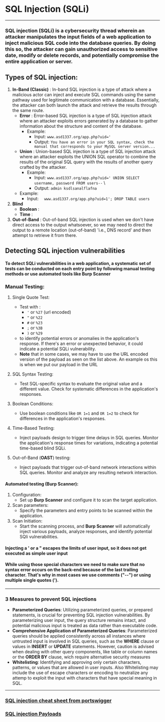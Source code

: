 # SQL Injection (SQLi)
***
### **SQL injection** (**SQLi**) is a cybersecurity thread wherein an attacker manipulates the input fields of a web application to inject malicious SQL code into the database queries. By doing this so, the attacker can gain unauthorized access to sensitive date, modify or delete records, and potentially compromise the entire application or server. 
## Types of SQL injection:
1. **In-Band (Classic)** : In-band SQL injection is a type of attack where a malicious actor can inject and execute SQL commands using the same pathway used for legitimate communication with a database. Essentially, the attacker can both launch the attack and retrieve the results through the same route. 
   * **Error** : Error-based SQL injection is a type of SQL injection attack where an attacker exploits errors generated by a database to gather information about the structure and content of the database.
     * Example:
       * Input:  `www.asd1337.org/app.php?uid='`   
       * Output: `You have an error in your SQL syntax, check the manual that corresponds to your MySQL server version...` 
   * **Union** : Union-based SQL injection is a type of SQL injection attack where an attacker exploits the UNION SQL operator to combine the results of the original SQL query with the results of another query crafted by the attacker.
     * Example: 
       * Input:  `www.asd1337.org/app.php?uid=' UNION SELECT username, password FROM users--` \  
       * Output: `admin ksdlsanalflafna`
   * Example:
       * Input: ```  www.asd1337.org/app.php?uid=1'; DROP TABLE users```
2. **Blind**
    * **Boolean** :
    * **Time** :
3. **Out-of-Band** : Out-of-band SQL injection is used when we don't have direct access to the output whatsoever, so we may need to direct the output to a remote location (out-of-band) 'i.e., DNS record' and then attempt to retrieve it from there.
## Detecting SQL injection vulnerabilities
#### To detect SQLi vulnerabilities in a web application, a systematic set of tests can be conducted on each entry point by following manual testing methods or use automated tools like Burp Scanner
### Manual Testing:
1. Single Quote Test:
   * Test with : 
     * `'`      or `%27`  (url encoded)
     * `"`      or `%22`  
     * `#`      or `%23`  
     * `;`      or `%3B`  
     * `)`      or `%29` 
   * to identify potential errors or anomalies in the application's response. If there's an error or unexpected behavior, it could indicate a potential SQLi vulnerability.
   * **Note** that in some cases, we may have to use the URL encoded version of the payload as seen on the list above. An example os this is when we put our payload in the URL
   
2. SQL Syntax Testing:
   * Test SQL-specific syntax to evaluate the original value and a different value. Check for systematic differences in the application's responses.
3. Boolean Conditions:
   * Use boolean conditions like `OR 1=1` and `OR 1=2` to check for differences in the application's responses.
4. Time-Based Testing:
   * Inject payloads design to trigger time delays in SQL queries. Monitor the application's response times for variations, indicating a potential time-based blind SQLi.
5. Out-of-Band (**OAST**) testing:
   * Inject payloads that trigger out-of-band network interactions within SQL queries. Monitor and analyze any resulting network interaction. 
#### Automated testing (Burp Scanner):
1. Configuration:
   * Set up **Burp Scanner** and configure it to scan the target application.
2. Scan parameters:
   * Specify the parameters and entry points to be scanned within the application.
3. Scan Initiation:
   * Start the scanning process, and **Burp Scanner** will automatically inject various payloads, analyze responses, and identify potential SQli vulnerabilities.

#### Injecting a ' or a " escapes the limits of user input, so it does not get executed as simple user input
#### While using those special characters we need to make sure that no syntax error occurs on the back-end because of the last trailing character. That's why in most cases we use comments ("--") or using multiple single quotes (').
***
### 3 Measures to prevent SQL injections
* **Parameterized Queries**: Utilizing parameterized queries, or prepared statements, is crucial for preventing SQL injection vulnerabilities. By parameterizing user input, the query structure remains intact, and potential malicious input is treated as data rather than executable code.
* **Comprehensive Application of Parameterized Queries**: Parameterized queries should be applied consistently across all instances where untrusted input is involved in SQL queries, such as the **WHERE** clause or values in **INSERT** or **UPDATE** statements. However, caution is advised when dealing with other query components, like table or column names or the **ORDER BY** clause, wich require alternative security measures 
* **Whitelisting**: Identifying and approving only certain characters, patterns, or values that are allowed in user inputs. Also Whitelisting may include the use of escape characters or encoding to neutralize any attemp to exploit the input with characters that have special meaning in SQL.
***
### [SQL injection cheat sheet from portswigger](https://portswigger.net/web-security/sql-injection/cheat-sheet)
### [SQL injection Payloads](https://github.com/swisskyrepo/PayloadsAllTheThings/blob/master/SQL%20Injection/README.md)